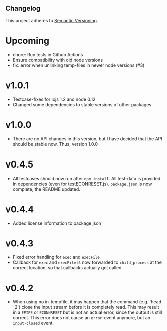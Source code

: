 Changelog
---------

This project adheres to [Semantic Versioning](http://semver.org/).

# Upcoming

  * chore: Run tests in Github Actions
  * Ensure compatibility with old node versions 
  * fix: error when unlinking temp-files in newer node versions (#3)

# v1.0.1

  * Testcase-fixes for iojs 1.2 and node 0.12
  * Changed some dependencies to stable versions of other packages

# v1.0.0

  * There are no API changes in this version, but I have decided that the API should be stable now. Thus, version 1.0.0

# v0.4.5

  * All testcases should now run after `npm install`. All test-data is provided in dependencies (even for testECONRESET.js).
    `package.json` is now complete, the README updated.

# v0.4.4

  * Added license information to package.json

# v0.4.3

  * Fixed error handling for `exec` and `execFile`
  * Callback for `exec` and `execFile` is now forwarded to `child_process`
    at the correct location, so that callbacks actually get called.

# v0.4.2
  * When using no in-tempfile, it may happen that the command (e.g. 'head -2') close the input stream before it is
    completely read. This may result in a `EPIPE` or `ECONNRESET` but is not an actual error, since the output is
    still correct. This error does not cause an `error`-event anymore, but an `input-closed` event.

